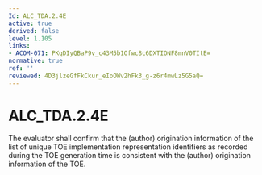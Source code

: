 ```yaml
---
Id: ALC_TDA.2.4E
active: true
derived: false
level: 1.105
links:
- ACOM-071: PKqDIyQBaP9v_c43M5b1Ofwc8c6DXTIONF8mnV0TItE=
normative: true
ref: ''
reviewed: 4D3jlzeGfFkCkur_eIoOWv2hFk3_g-z6r4mwLz5G5aQ=
---
```


# ALC_TDA.2.4E

The evaluator shall confirm that the (author) origination information of the list of unique TOE implementation representation identifiers as recorded during the TOE generation time is consistent with the (author) origination information of the TOE.